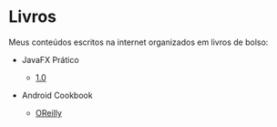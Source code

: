# Livros

Meus conteúdos escritos na internet organizados em livros de bolso:

- JavaFX Prático
	- [1.0](./livros/javafx-pratico-dist-1.0.zip?raw=true)



- Android Cookbook
	- [OReilly](./livros/AndroidCookbook-2012.zip?raw=true)
